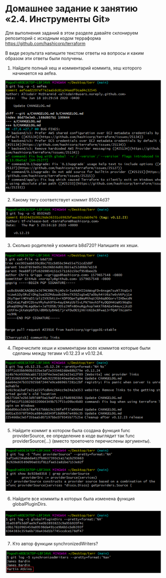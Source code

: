 # Домашнее задание к занятию «2.4. Инструменты Git»

   Для выполнения заданий в этом разделе давайте склонируем репозиторий с исходным кодом терраформа https://github.com/hashicorp/terraform

   В виде результата напишите текстом ответы на вопросы и каким образом эти ответы были получены.

   1. Найдите полный хеш и комментарий коммита, хеш которого начинается на aefea.

![](img/aefea.png)

   2. Какому тегу соответствует коммит 85024d3?

![](img/85024d3.png)

   3. Сколько родителей у коммита b8d720? Напишите их хеши.

![](img/b8d720.png)

   4. Перечислите хеши и комментарии всех коммитов которые были сделаны между тегами v0.12.23 и v0.12.24.

![](img/tags.png)

   5. Найдите коммит в котором была создана функция func providerSource, ее определение в коде выглядит так func providerSource(...) (вместо троеточего перечислены аргументы).

![](img/funcProvider.png)

   6. Найдите все коммиты в которых была изменена функция globalPluginDirs.

![](img/funcGlobal.png)

   7. Кто автор функции synchronizedWriters?

![](img/func_author.png)

